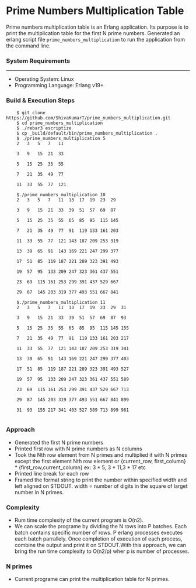 # Prime Numbers Multiplication Table

Prime numbers multiplication table is an Erlang application. Its purpose is to print the multiplication table for the first N prime numbers. Generated an erlang script file `prime_numbers_multiplication` to run the application from the command line.

### System Requirements
-------------------
+ Operating System: Linux
+ Programming Language: Erlang v19+

### Build & Execution Steps
```shell
    $ git clone https://github.com/ShivaKumarT/prime_numbers_multiplication.git
    $ cd prime_numbers_multiplication
    $ ./rebar3 escriptize
    $ cp _build/default/bin/prime_numbers_multiplication .
    $ ./prime_numbers_multiplication 5
    2   3   5   7   11  

    3   9   15  21  33  

    5   15  25  35  55  

    7   21  35  49  77  

    11  33  55  77  121 
    
    $./prime_numbers_multiplication 10
    2   3   5   7   11  13  17  19  23  29  

    3   9   15  21  33  39  51  57  69  87  

    5   15  25  35  55  65  85  95  115 145 

    7   21  35  49  77  91  119 133 161 203 

    11  33  55  77  121 143 187 209 253 319 

    13  39  65  91  143 169 221 247 299 377 

    17  51  85  119 187 221 289 323 391 493 

    19  57  95  133 209 247 323 361 437 551 

    23  69  115 161 253 299 391 437 529 667 

    29  87  145 203 319 377 493 551 667 841 
    
    $./prime_numbers_multiplication 11
    2   3   5   7   11  13  17  19  23  29  31  

    3   9   15  21  33  39  51  57  69  87  93  

    5   15  25  35  55  65  85  95  115 145 155 

    7   21  35  49  77  91  119 133 161 203 217 

    11  33  55  77  121 143 187 209 253 319 341 

    13  39  65  91  143 169 221 247 299 377 403 

    17  51  85  119 187 221 289 323 391 493 527 

    19  57  95  133 209 247 323 361 437 551 589 

    23  69  115 161 253 299 391 437 529 667 713 

    29  87  145 203 319 377 493 551 667 841 899 

    31  93  155 217 341 403 527 589 713 899 961 
    
```
### Approach
+ Generated the first N prime numbers
+ Printed first row with N prime numbers as N columns
+ Took the Nth row element from N primes and multiplied it with N primes except the first element
    Nth row element or {current_row, first_column} * {first_row,current_column}
    ex: 3 * 5, 3 * 11,3 * 17 etc
+ Printed line break for each row
+ Framed the format string to print the number within specified width and left aligned on STDOUT. 
    width = number of digits in the square of larget number in N primes.
    
### Complexity
+ Rum time complexity of the current program is O(n2). 
+ We can scale the programe by dividing the N rows into P batches. Each batch contains specific number of rows. P erlang processes executes each batch parrallely. Once completion of execution of each process, combine the output and print it on STDOUT.With this approach, we can bring the run time complexity to O(n2/p) wher p is number of processes.

### N primes
+ Current programe can print the multiplication table for N primes.
    
